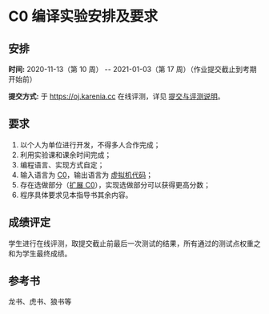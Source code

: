# C0 编译实验安排及要求

## 安排

**时间:** 2020-11-13（第 10 周） -- 2021-01-03（第 17 周）（作业提交截止到考期开始前）

**提交方式:** 于 <https://oj.karenia.cc> 在线评测，详见 [提交与评测说明](judge.md)。

## 要求

1. 以个人为单位进行开发，不得多人合作完成；
2. 利用实验课和课余时间完成；
3. 编程语言、实现方式自定；
4. 输入语言为 [C0](c0/c0.md)，输出语言为 [虚拟机代码](navm/index.md)；
5. 存在选做部分（[扩展 C0](c0/extended-c0.md)），实现选做部分可以获得更高分数；
6. 程序具体要求见本指导书其余内容。

## 成绩评定

学生进行在线评测，取提交截止前最后一次测试的结果，所有通过的测试点权重之和为学生最终成绩。

## 参考书

龙书、虎书、狼书等
